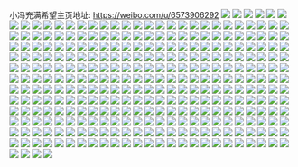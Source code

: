 小冯充满希望主页地址: https://weibo.com/u/6573906292 
![](https://wx4.sinaimg.cn/mw2000/007aTrkEly1h906l149foj30ve0szgpt.jpg) 
![](https://wx4.sinaimg.cn/mw2000/007aTrkEly1h906l1cg0kj30tk0m7ace.jpg) 
![](https://wx4.sinaimg.cn/mw2000/007aTrkEly1h8z2kr11m4j30u00uj0zk.jpg) 
![](https://wx4.sinaimg.cn/mw2000/007aTrkEly1h8xtah4xo4j324a36c4qt.jpg) 
![](https://wx4.sinaimg.cn/mw2000/007aTrkEly1h8xtajdnxkj324a36c7wl.jpg) 
![](https://wx4.sinaimg.cn/mw2000/007aTrkEly1h8xtal6v58j324a36c7wl.jpg) 
![](https://wx4.sinaimg.cn/mw2000/007aTrkEly1h8xtalvw1vj31oh28nb2a.jpg) 
![](https://wx4.sinaimg.cn/mw2000/007aTrkEly1h8xtamo8u8j31sc2dsqv6.jpg) 
![](https://wx4.sinaimg.cn/mw2000/007aTrkEly1h8xtanjdtkj31sc2dsqv6.jpg) 
![](https://wx4.sinaimg.cn/mw2000/007aTrkEly1h8uf9i3yiij30u0140dpr.jpg) 
![](https://wx4.sinaimg.cn/mw2000/007aTrkEly1h8uf9ipgi4j30u0140qbv.jpg) 
![](https://wx4.sinaimg.cn/mw2000/007aTrkEly1h8uf9j5wpej30u0140aiz.jpg) 
![](https://wx4.sinaimg.cn/mw2000/007aTrkEly1h8uf9jw9fvj30u0140488.jpg) 
![](https://wx4.sinaimg.cn/mw2000/007aTrkEly1h8tesrjkpoj30u0140tpy.jpg) 
![](https://wx4.sinaimg.cn/mw2000/007aTrkEly1h8k5ry9pxqj30u0140142.jpg) 
![](https://wx4.sinaimg.cn/mw2000/007aTrkEly1h8k5rxqc6jj30u0140dqo.jpg) 
![](https://wx4.sinaimg.cn/mw2000/007aTrkEly1h8k5teb3slj30u0140wlr.jpg) 
![](https://wx4.sinaimg.cn/mw2000/007aTrkEly1h8iumo9ejsj30u0140wkd.jpg) 
![](https://wx4.sinaimg.cn/mw2000/007aTrkEly1h8f1sso6nij30u0140do9.jpg) 
![](https://wx4.sinaimg.cn/mw2000/007aTrkEly1h8f1stav29j30u0140qb6.jpg) 
![](https://wx4.sinaimg.cn/mw2000/007aTrkEly1h8e85bdwegj30u01sydrr.jpg) 
![](https://wx4.sinaimg.cn/mw2000/007aTrkEly1h8brd1yp4kj30tg1g17d4.jpg) 
![](https://wx4.sinaimg.cn/mw2000/007aTrkEly1h8brdongypj30u01h7qc0.jpg) 
![](https://wx4.sinaimg.cn/mw2000/007aTrkEly1h88k7maagzj313u0tt47v.jpg) 
![](https://wx4.sinaimg.cn/mw2000/007aTrkEly1h87gs5pa89j30tu13udnc.jpg) 
![](https://wx4.sinaimg.cn/mw2000/007aTrkEly1h87gs5zag4j30pt1chk0f.jpg) 
![](https://wx4.sinaimg.cn/mw2000/007aTrkEly1h87gs683oij313u0ttk0n.jpg) 
![](https://wx4.sinaimg.cn/mw2000/007aTrkEly1h87gs5fl05j30tu0tugrv.jpg) 
![](https://wx4.sinaimg.cn/mw2000/007aTrkEly1h87gs6dpogj30tu13u43s.jpg) 
![](https://wx4.sinaimg.cn/mw2000/007aTrkEly1h87gs6lzz2j30tu13ugtc.jpg) 
![](https://wx4.sinaimg.cn/mw2000/007aTrkEly1h87gs6uukqj313u0tuahu.jpg) 
![](https://wx4.sinaimg.cn/mw2000/007aTrkEly1h87gs71a5aj30tu13uwkq.jpg) 
![](https://wx4.sinaimg.cn/mw2000/007aTrkEly1h87gs7j3oij30tu13uqhj.jpg) 
![](https://wx4.sinaimg.cn/mw2000/007aTrkEly1h87gs7riz3j30tu13u44e.jpg) 
![](https://wx4.sinaimg.cn/mw2000/007aTrkEly1h87gs7ywvgj30tu13un7d.jpg) 
![](https://wx4.sinaimg.cn/mw2000/007aTrkEly1h84zkzksg3j30u0140aid.jpg) 
![](https://wx4.sinaimg.cn/mw2000/007aTrkEly1h84zkzy444j30u0140gso.jpg) 
![](https://wx4.sinaimg.cn/mw2000/007aTrkEly1h84zl0luc9j30u01400yz.jpg) 
![](https://wx4.sinaimg.cn/mw2000/007aTrkEly1h84zl0wgsgj30u0140djy.jpg) 
![](https://wx4.sinaimg.cn/mw2000/007aTrkEly1h84zkyzak5j31400u0n6t.jpg) 
![](https://wx4.sinaimg.cn/mw2000/007aTrkEly1h84zl1cj84j30u0140jxj.jpg) 
![](https://wx4.sinaimg.cn/mw2000/007aTrkEly1h82jj7txvoj31aq0txthn.jpg) 
![](https://wx4.sinaimg.cn/mw2000/007aTrkEly1h82jj85785j31400u0dna.jpg) 
![](https://wx4.sinaimg.cn/mw2000/007aTrkEly1h82jjgdjg3j30ys0tkag1.jpg) 
![](https://wx4.sinaimg.cn/mw2000/007aTrkEly1h7oazq8qc2j30u01407cc.jpg) 
![](https://wx4.sinaimg.cn/mw2000/007aTrkEly1h7oazqzzlwj30u01400zk.jpg) 
![](https://wx4.sinaimg.cn/mw2000/007aTrkEly1h7oazqo6jwj30u0140q7x.jpg) 
![](https://wx4.sinaimg.cn/mw2000/007aTrkEly1h7oazpummsj30u0140460.jpg) 
![](https://wx4.sinaimg.cn/mw2000/007aTrkEly1h7oazp7z2bj30u0140n6n.jpg) 
![](https://wx4.sinaimg.cn/mw2000/007aTrkEly1h7oazrkf0qj30u0140ahn.jpg) 
![](https://wx4.sinaimg.cn/mw2000/007aTrkEly1h7c639rtrpj30pk095gp8.jpg) 
![](https://wx4.sinaimg.cn/mw2000/007aTrkEly1h7bn6ux2o5j30hw0nvjtp.jpg) 
![](https://wx4.sinaimg.cn/mw2000/007aTrkEly1h7anvgk4zlj309o0cx0t7.jpg) 
![](https://wx4.sinaimg.cn/mw2000/007aTrkEly1h77kizcrh9j31400u0gux.jpg) 
![](https://wx4.sinaimg.cn/mw2000/007aTrkEly1h77kiy7qwnj30u017bqff.jpg) 
![](https://wx4.sinaimg.cn/mw2000/007aTrkEly1h77kiytdpij30u0140qcq.jpg) 
![](https://wx4.sinaimg.cn/mw2000/007aTrkEly1h77kixqfu2j30u01407d6.jpg) 
![](https://wx4.sinaimg.cn/mw2000/007aTrkEly1h77kizxb6dj30u0140dro.jpg) 
![](https://wx4.sinaimg.cn/mw2000/007aTrkEly1h77kj0q1rjj31400u0gtm.jpg) 
![](https://wx4.sinaimg.cn/mw2000/007aTrkEly1h77kj1lg4vj30u0140gqy.jpg) 
![](https://wx4.sinaimg.cn/mw2000/007aTrkEly1h77kj2b2uzj30u0140k2m.jpg) 
![](https://wx4.sinaimg.cn/mw2000/007aTrkEly1h77kj2y2gjj30u0140akf.jpg) 
![](https://wx4.sinaimg.cn/mw2000/007aTrkEly1h752vkf5hrj30u01400xh.jpg) 
![](https://wx4.sinaimg.cn/mw2000/007aTrkEly1h6zijbn0efj30zk1betdv.jpg) 
![](https://wx4.sinaimg.cn/mw2000/007aTrkEly1h6z0nmbs8ej30u01syk1f.jpg) 
![](https://wx4.sinaimg.cn/mw2000/007aTrkEly1h6x06bwg1cj30u0140aib.jpg) 
![](https://wx4.sinaimg.cn/mw2000/007aTrkEly1h6r39pnj20j30u0140jte.jpg) 
![](https://wx4.sinaimg.cn/mw2000/007aTrkEly1h6p1ji5oz5j32c02c01ky.jpg) 
![](https://wx4.sinaimg.cn/mw2000/007aTrkEly1h6p1jkvgpmj32c02c0gzw.jpg) 
![](https://wx4.sinaimg.cn/mw2000/007aTrkEly1h6p1jmo1jwj32c02c0k7f.jpg) 
![](https://wx4.sinaimg.cn/mw2000/007aTrkEly1h6p1jnvie2j32c02c044s.jpg) 
![](https://wx4.sinaimg.cn/mw2000/007aTrkEly1h6ns52tkooj31o0280kjl.jpg) 
![](https://wx4.sinaimg.cn/mw2000/007aTrkEly1h6ns53gwr2j31o0280k27.jpg) 
![](https://wx4.sinaimg.cn/mw2000/007aTrkEly1h6ns543ckuj31o0280hdt.jpg) 
![](https://wx4.sinaimg.cn/mw2000/007aTrkEly1h6ns51x8jyj31o0280woy.jpg) 
![](https://wx4.sinaimg.cn/mw2000/007aTrkEly1h6jajwvxtqj30u01407bp.jpg) 
![](https://wx4.sinaimg.cn/mw2000/007aTrkEly1h6jajxatfxj30u0140abv.jpg) 
![](https://wx4.sinaimg.cn/mw2000/007aTrkEly1h6fknok43ej31sx0tzamm.jpg) 
![](https://wx4.sinaimg.cn/mw2000/007aTrkEly1h6e2vb6n5ej31sc2dse81.jpg) 
![](https://wx4.sinaimg.cn/mw2000/007aTrkEly1h69ypytr03j30u01sx0zi.jpg) 
![](https://wx4.sinaimg.cn/mw2000/007aTrkEly1h69yr24yacj30u01sx41e.jpg) 
![](https://wx4.sinaimg.cn/mw2000/007aTrkEly1h68rv5andej30pm0bstaj.jpg) 
![](https://wx4.sinaimg.cn/mw2000/007aTrkEly1h68rucdorjj30ye0rz40m.jpg) 
![](https://wx4.sinaimg.cn/mw2000/007aTrkEly1h68rubm639j30u00yz76n.jpg) 
![](https://wx4.sinaimg.cn/mw2000/007aTrkEly1h68ruculolj313u0tumxy.jpg) 
![](https://wx4.sinaimg.cn/mw2000/007aTrkEly1h68ruda6q2j30tu0tuafh.jpg) 
![](https://wx4.sinaimg.cn/mw2000/007aTrkEly1h68rudo9xej30tu13uwj1.jpg) 
![](https://wx4.sinaimg.cn/mw2000/007aTrkEly1h68rue29cbj313u0tu0z5.jpg) 
![](https://wx4.sinaimg.cn/mw2000/007aTrkEly1h68rueg2ifj313u0ppjxu.jpg) 
![](https://wx4.sinaimg.cn/mw2000/007aTrkEly1h68ruenvc4j313u0tuwj3.jpg) 
![](https://wx4.sinaimg.cn/mw2000/007aTrkEly1h68ruf5tjsj30u01hcwgv.jpg) 
![](https://wx4.sinaimg.cn/mw2000/007aTrkEly1h68rufdpo9j30tu0tu0wc.jpg) 
![](https://wx4.sinaimg.cn/mw2000/007aTrkEly1h68rufsaahj30u00v07ap.jpg) 
![](https://wx4.sinaimg.cn/mw2000/007aTrkEly1h62mnmw7qij30u0140abl.jpg) 
![](https://wx4.sinaimg.cn/mw2000/007aTrkEly1h62mno7jzpj30u01400vd.jpg) 
![](https://wx4.sinaimg.cn/mw2000/007aTrkEly1h62mnn91gpj30u0140n4a.jpg) 
![](https://wx4.sinaimg.cn/mw2000/007aTrkEly1h62mnnpsv4j30u0140whk.jpg) 
![](https://wx4.sinaimg.cn/mw2000/007aTrkEly1h5tegbhntpj30tw13w452.jpg) 
![](https://wx4.sinaimg.cn/mw2000/007aTrkEly1h5m6od52tvj30tw0zt46n.jpg) 
![](https://wx4.sinaimg.cn/mw2000/007aTrkEly1h5kj1zpypbj30u013mqk5.jpg) 
![](https://wx4.sinaimg.cn/mw2000/007aTrkEly1h5k0x6cy53j30pu13y0xl.jpg) 
![](https://wx4.sinaimg.cn/mw2000/007aTrkEly1h5j76zu1hkj30u00u0gt4.jpg) 
![](https://wx4.sinaimg.cn/mw2000/007aTrkEly1h5j770nde2j30u00u00zj.jpg) 
![](https://wx4.sinaimg.cn/mw2000/007aTrkEly1h5i7homkumj30u0140te4.jpg) 
![](https://wx4.sinaimg.cn/mw2000/007aTrkEly1h5h5g1vm6rj30zk14iwtp.jpg) 
![](https://wx4.sinaimg.cn/mw2000/007aTrkEly1h5dor7dn5nj33402c0b29.jpg) 
![](https://wx4.sinaimg.cn/mw2000/007aTrkEly1h5dmo2n6jkj32352lh7wi.jpg) 
![](https://wx4.sinaimg.cn/mw2000/007aTrkEly1h5dmo3c79jj30tu13sk15.jpg) 
![](https://wx4.sinaimg.cn/mw2000/007aTrkEly1h5dmo4wk8tj32c0340qv8.jpg) 
![](https://wx4.sinaimg.cn/mw2000/007aTrkEly1h5dmo7bp51j32c0340b2a.jpg) 
![](https://wx4.sinaimg.cn/mw2000/007aTrkEly1h5dmo82y2cj32c0340kjm.jpg) 
![](https://wx4.sinaimg.cn/mw2000/007aTrkEly1h5dmo8tfacj32c03401ky.jpg) 
![](https://wx4.sinaimg.cn/mw2000/007aTrkEly1h5dmo1agfaj32bx35s4qq.jpg) 
![](https://wx4.sinaimg.cn/mw2000/007aTrkEly1h5dmo9zd86j32c0340u0y.jpg) 
![](https://wx4.sinaimg.cn/mw2000/007aTrkEly1h5dmorz57pj30tu13udoq.jpg) 
![](https://wx4.sinaimg.cn/mw2000/007aTrkEly1h5byq0o9vxj30tj16s441.jpg) 
![](https://wx4.sinaimg.cn/mw2000/007aTrkEly1h5be1sf4r6j30u00dptc3.jpg) 
![](https://wx4.sinaimg.cn/mw2000/007aTrkEly1h5b59evsgpj30u0138496.jpg) 
![](https://wx4.sinaimg.cn/mw2000/007aTrkEly1h5b59f85lnj30u0144qf9.jpg) 
![](https://wx4.sinaimg.cn/mw2000/007aTrkEly1h5b59fm0jqj30tz18zami.jpg) 
![](https://wx4.sinaimg.cn/mw2000/007aTrkEly1h591deugy9j30td0la0x4.jpg) 
![](https://wx4.sinaimg.cn/mw2000/007aTrkEly1h58f8010v9j30mi0mi78t.jpg) 
![](https://wx4.sinaimg.cn/mw2000/007aTrkEly1h534nllb8lj30u0140tdi.jpg) 
![](https://wx4.sinaimg.cn/mw2000/007aTrkEly1h534nkvls6j30tw13wqbh.jpg) 
![](https://wx4.sinaimg.cn/mw2000/007aTrkEly1h51zoewykfj30wi1ycb29.jpg) 
![](https://wx4.sinaimg.cn/mw2000/007aTrkEly1h4xenc4zfdj30wi1ychdt.jpg) 
![](https://wx4.sinaimg.cn/mw2000/007aTrkEly1h4xena3s7pj30wi1ycqv5.jpg) 
![](https://wx4.sinaimg.cn/mw2000/007aTrkEly1h4xenejiu6j30wi1ycb2a.jpg) 
![](https://wx4.sinaimg.cn/mw2000/007aTrkEly1h4mzouamkhj325e2v6qv6.jpg) 
![](https://wx4.sinaimg.cn/mw2000/007aTrkEly1h4mzov0y2kj32c0340npd.jpg) 
![](https://wx4.sinaimg.cn/mw2000/007aTrkEly1h4mzot8y78j326e2wikjm.jpg) 
![](https://wx4.sinaimg.cn/mw2000/007aTrkEly1h4mzow88njj328k2zfb2b.jpg) 
![](https://wx4.sinaimg.cn/mw2000/007aTrkEly1h4mzox0763j32832yskjm.jpg) 
![](https://wx4.sinaimg.cn/mw2000/007aTrkEly1h4mzponzv2j324q2ub1kz.jpg) 
![](https://wx4.sinaimg.cn/mw2000/007aTrkEly1h4mzqn40pxj32c03404qr.jpg) 
![](https://wx4.sinaimg.cn/mw2000/007aTrkEly1h4n1361wtzj32c03407wj.jpg) 
![](https://wx4.sinaimg.cn/mw2000/007aTrkEly1h4n13745e4j32c03401kz.jpg) 
![](https://wx4.sinaimg.cn/mw2000/007aTrkEly1h4mmbnocgsj30u00v8n6n.jpg) 
![](https://wx4.sinaimg.cn/mw2000/007aTrkEly1h4mmcf4n53j30ty15k7fw.jpg) 
![](https://wx4.sinaimg.cn/mw2000/007aTrkEly1h4lmnhmcqlj30u01evara.jpg) 
![](https://wx4.sinaimg.cn/mw2000/007aTrkEly1h4i41rtosfj31o0280npd.jpg) 
![](https://wx4.sinaimg.cn/mw2000/007aTrkEly1h4i41sw8n7j31o0280kjl.jpg) 
![](https://wx4.sinaimg.cn/mw2000/007aTrkEly1h4i41tsve3j31o0280npd.jpg) 
![](https://wx4.sinaimg.cn/mw2000/007aTrkEly1h4i41qtil6j30lc0sg7bh.jpg) 
![](https://wx4.sinaimg.cn/mw2000/007aTrkEly1h4ewuj5afdj312s1fqwut.jpg) 
![](https://wx4.sinaimg.cn/mw2000/007aTrkEly1h4ewujnacmj329e325x6p.jpg) 
![](https://wx4.sinaimg.cn/mw2000/007aTrkEly1h4ewuimwsbj32c03407wi.jpg) 
![](https://wx4.sinaimg.cn/mw2000/007aTrkEly1h4ergsdf1ej30wi1yc1kx.jpg) 
![](https://wx4.sinaimg.cn/mw2000/007aTrkEly1h4ergt6esyj30wi1ycto5.jpg) 
![](https://wx4.sinaimg.cn/mw2000/007aTrkEly1h4bg09zhuvj32c033zqv5.jpg) 
![](https://wx4.sinaimg.cn/mw2000/007aTrkEly1h4bg0c2ovij32c0340qv5.jpg) 
![](https://wx4.sinaimg.cn/mw2000/007aTrkEly1h4bg0xtskzj32c03401kx.jpg) 
![](https://wx4.sinaimg.cn/mw2000/007aTrkEly1h4bg0bg4f3j32c02c0npd.jpg) 
![](https://wx4.sinaimg.cn/mw2000/007aTrkEly1h4bg0axnaxj31sc1sc7wh.jpg) 
![](https://wx4.sinaimg.cn/mw2000/007aTrkEly1h4bg0ekqjjj32c02c0npd.jpg) 
![](https://wx4.sinaimg.cn/mw2000/007aTrkEly1h4bg0dwbzmj32c02c0hdt.jpg) 
![](https://wx4.sinaimg.cn/mw2000/007aTrkEly1h4bg084bxfj326320bx6p.jpg) 
![](https://wx4.sinaimg.cn/mw2000/007aTrkEly1h4bg0ai8krj32282qy1f3.jpg) 
![](https://wx4.sinaimg.cn/mw2000/007aTrkEly1h4abiqlraxj31sc1sc1kx.jpg) 
![](https://wx4.sinaimg.cn/mw2000/007aTrkEly1h4abir9p5wj31sc1sc1kx.jpg) 
![](https://wx4.sinaimg.cn/mw2000/007aTrkEly1h4abirv3upj31sc1sc1kx.jpg) 
![](https://wx4.sinaimg.cn/mw2000/007aTrkEly1h4abipjs4tj32ds1scb29.jpg) 
![](https://wx4.sinaimg.cn/mw2000/007aTrkEly1h4abishupbj31sc1sc1kx.jpg) 
![](https://wx4.sinaimg.cn/mw2000/007aTrkEly1h4abit3b4ij31sc1sc1kx.jpg) 
![](https://wx4.sinaimg.cn/mw2000/007aTrkEly1h4abiu951ej32c02c0npd.jpg) 
![](https://wx4.sinaimg.cn/mw2000/007aTrkEly1h4abivew2dj31sc1sc4qp.jpg) 
![](https://wx4.sinaimg.cn/mw2000/007aTrkEly1h49q5gwgekj30ty1f5jzr.jpg) 
![](https://wx4.sinaimg.cn/mw2000/007aTrkEly1h49q5fc2a0j30te1d3gtk.jpg) 
![](https://wx4.sinaimg.cn/mw2000/007aTrkEly1h494wda9pxj30u00zqn8l.jpg) 
![](https://wx4.sinaimg.cn/mw2000/007aTrkEly1h4810476kqj30tu0tun5y.jpg) 
![](https://wx4.sinaimg.cn/mw2000/007aTrkEly1h48103v93aj30tp0tptdy.jpg) 
![](https://wx4.sinaimg.cn/mw2000/007aTrkEly1h480ynzsayj32c0340u0y.jpg) 
![](https://wx4.sinaimg.cn/mw2000/007aTrkEly1h436d9gabwj33402d01l1.jpg) 
![](https://wx4.sinaimg.cn/mw2000/007aTrkEly1h436d7ac68j33402dk4qt.jpg) 
![](https://wx4.sinaimg.cn/mw2000/007aTrkEly1h3t0yzp6duj320b2p9u0x.jpg) 
![](https://wx4.sinaimg.cn/mw2000/007aTrkEly1h3t10abw6cj329t33re82.jpg) 
![](https://wx4.sinaimg.cn/mw2000/007aTrkEly1h3t1umnlutj31sc2dshdt.jpg) 
![](https://wx4.sinaimg.cn/mw2000/007aTrkEly1h3t0z1yaenj31sc2dsu0x.jpg) 
![](https://wx4.sinaimg.cn/mw2000/007aTrkEly1h3t0ywrosyj31sc2dsu0x.jpg) 
![](https://wx4.sinaimg.cn/mw2000/007aTrkEly1h3t0z4b98nj31sc2dsnpd.jpg) 
![](https://wx4.sinaimg.cn/mw2000/007aTrkEly1h3t0ytqh5hj322o2rlu0y.jpg) 
![](https://wx4.sinaimg.cn/mw2000/007aTrkEly1h3qqh9bcdpj32c033zkjm.jpg) 
![](https://wx4.sinaimg.cn/mw2000/007aTrkEly1h3qqhbgi80j32c033ynpe.jpg) 
![](https://wx4.sinaimg.cn/mw2000/007aTrkEly1h3qqhdr3d9j32c033z1kz.jpg) 
![](https://wx4.sinaimg.cn/mw2000/007aTrkEly1h3qqhgzz15j32c033ykjl.jpg) 
![](https://wx4.sinaimg.cn/mw2000/007aTrkEly1h3qqhij1dwj31sc2dshdt.jpg) 
![](https://wx4.sinaimg.cn/mw2000/007aTrkEly1h3qqh6tgpxj32c033zu0y.jpg) 
![](https://wx4.sinaimg.cn/mw2000/007aTrkEly1h3qqhjumvxj30lt0t2qdi.jpg) 
![](https://wx4.sinaimg.cn/mw2000/007aTrkEly1h3qqhfw6ryj32c033znpe.jpg) 
![](https://wx4.sinaimg.cn/mw2000/007aTrkEly1h3pl1cnplkj32c0340u0x.jpg) 
![](https://wx4.sinaimg.cn/mw2000/007aTrkEly1h3pl1hkb85j32c0340b29.jpg) 
![](https://wx4.sinaimg.cn/mw2000/007aTrkEly1h3pl1gme6gj32c0340e83.jpg) 
![](https://wx4.sinaimg.cn/mw2000/007aTrkEly1h3pl1dwb9cj32c0340b2a.jpg) 
![](https://wx4.sinaimg.cn/mw2000/007aTrkEly1h3oe5zv6lej31sc2dsb29.jpg) 
![](https://wx4.sinaimg.cn/mw2000/007aTrkEly1h3oe5z7xthj31sc2dsb29.jpg) 
![](https://wx4.sinaimg.cn/mw2000/007aTrkEly1h3oe5xfwkkj32c033z4qq.jpg) 
![](https://wx4.sinaimg.cn/mw2000/007aTrkEly1h3oe5yao2aj32c033y1ky.jpg) 
![](https://wx4.sinaimg.cn/mw2000/007aTrkEly1h3gztj7au4j30q713bnal.jpg) 
![](https://wx4.sinaimg.cn/mw2000/007aTrkEly1h3aa42ces6j30mi0gg416.jpg) 
![](https://wx4.sinaimg.cn/mw2000/007aTrkEly1h37lc3qwkjj30u0143anz.jpg) 
![](https://wx4.sinaimg.cn/mw2000/007aTrkEly1h36x93qccaj31sc2ds4lj.jpg) 
![](https://wx4.sinaimg.cn/mw2000/007aTrkEly1h36x9549ncj31sc2dskjl.jpg) 
![](https://wx4.sinaimg.cn/mw2000/007aTrkEly1h36x9dn8hkj31sc2dsh9r.jpg) 
![](https://wx4.sinaimg.cn/mw2000/007aTrkEly1h36x96npkgj32c033zb2c.jpg) 
![](https://wx4.sinaimg.cn/mw2000/007aTrkEly1h36x9k3xbej32c0340kjn.jpg) 
![](https://wx4.sinaimg.cn/mw2000/007aTrkEly1h36x934g8oj32c0340kjn.jpg) 
![](https://wx4.sinaimg.cn/mw2000/007aTrkEly1h36x97ju55j31sc2dsqv5.jpg) 
![](https://wx4.sinaimg.cn/mw2000/007aTrkEly1h36x993u1fj31rs2d11ky.jpg) 
![](https://wx4.sinaimg.cn/mw2000/007aTrkEly1h36x9aksn2j31sc2dsx6q.jpg) 
![](https://wx4.sinaimg.cn/mw2000/007aTrkEly1h36x9brxoxj31sc2dsqv6.jpg) 
![](https://wx4.sinaimg.cn/mw2000/007aTrkEly1h36x9d1x7mj31sc2dsnpe.jpg) 
![](https://wx4.sinaimg.cn/mw2000/007aTrkEly1h36x9e5i5sj31sc2dshdt.jpg) 
![](https://wx4.sinaimg.cn/mw2000/007aTrkEly1h36x9j9kitj32882yye81.jpg) 
![](https://wx4.sinaimg.cn/mw2000/007aTrkEly1h36x9hdxkaj32c0340kjm.jpg) 
![](https://wx4.sinaimg.cn/mw2000/007aTrkEly1h36x9ipq62j32c033zkjm.jpg) 
![](https://wx4.sinaimg.cn/mw2000/007aTrkEly1h35x3ym30aj32c033zkjm.jpg) 
![](https://wx4.sinaimg.cn/mw2000/007aTrkEly1h34fljgfzoj31sc2dsx6q.jpg) 
![](https://wx4.sinaimg.cn/mw2000/007aTrkEly1h34flhb8l9j31qa2b21kz.jpg) 
![](https://wx4.sinaimg.cn/mw2000/007aTrkEly1h34fli8fm4j31sc2dsnpe.jpg) 
![](https://wx4.sinaimg.cn/mw2000/007aTrkEly1h34flkm9inj31np25mhdt.jpg) 
![](https://wx4.sinaimg.cn/mw2000/007aTrkEly1h34flg13b0j33402c0u11.jpg) 
![](https://wx4.sinaimg.cn/mw2000/007aTrkEly1h34fllbn9qj31sc2dsqv5.jpg) 
![](https://wx4.sinaimg.cn/mw2000/007aTrkEly1h34flltgktj30wb0tsdqu.jpg) 
![](https://wx4.sinaimg.cn/mw2000/007aTrkEly1h32z94i444j32p523k4qs.jpg) 
![](https://wx4.sinaimg.cn/mw2000/007aTrkEly1h32z92zl1ej32zm28phdx.jpg) 
![](https://wx4.sinaimg.cn/mw2000/007aTrkEly1h32z95jwiij32us253b2c.jpg) 
![](https://wx4.sinaimg.cn/mw2000/007aTrkEly1h32z988uo8j31uu2e21kz.jpg) 
![](https://wx4.sinaimg.cn/mw2000/007aTrkEly1h32z972obnj328p2zlu10.jpg) 
![](https://wx4.sinaimg.cn/mw2000/007aTrkEly1h32z9902d3j31lk24r4qq.jpg) 
![](https://wx4.sinaimg.cn/mw2000/007aTrkEly1h32z9c0l8aj31px2ake81.jpg) 
![](https://wx4.sinaimg.cn/mw2000/007aTrkEly1h32z9amcehj32c03401l2.jpg) 
![](https://wx4.sinaimg.cn/mw2000/007aTrkEly1h32z9d4l2ij32c0340b2b.jpg) 
![](https://wx4.sinaimg.cn/mw2000/007aTrkEly1h2zt6y976sj32c033v4qq.jpg) 
![](https://wx4.sinaimg.cn/mw2000/007aTrkEly1h2zt6vpvz3j31sc2che81.jpg) 
![](https://wx4.sinaimg.cn/mw2000/007aTrkEly1h2zt6zbt98j30wi1ycx1u.jpg) 
![](https://wx4.sinaimg.cn/mw2000/007aTrkEly1h2zt85rigfj31sc2ds4qp.jpg) 
![](https://wx4.sinaimg.cn/mw2000/007aTrkEly1h2zt6v5ga4j31sc2ds1kx.jpg) 
![](https://wx4.sinaimg.cn/mw2000/007aTrkEly1h2zt6ws962j31rp2cjb29.jpg) 
![](https://wx4.sinaimg.cn/mw2000/007aTrkEly1h2zt70lc5tj31sc2ds4qq.jpg) 
![](https://wx4.sinaimg.cn/mw2000/007aTrkEly1h2zt729nc1j32c033zqv6.jpg) 
![](https://wx4.sinaimg.cn/mw2000/007aTrkEly1h2zt73ihqsj31sc2dse81.jpg) 
![](https://wx4.sinaimg.cn/mw2000/007aTrkEly1h2zt7g8x8xj30u00lhn67.jpg) 
![](https://wx4.sinaimg.cn/mw2000/007aTrkEly1h2ybpsmyejj32801o0b29.jpg) 
![](https://wx4.sinaimg.cn/mw2000/007aTrkEly1h2ybps5vi2j32801o07wh.jpg) 
![](https://wx4.sinaimg.cn/mw2000/007aTrkEly1h2xph19zx7j30u01sxtie.jpg) 
![](https://wx4.sinaimg.cn/mw2000/007aTrkEly1h2rzhenw87j30wi1yc4at.jpg) 
![](https://wx4.sinaimg.cn/mw2000/007aTrkEly1h2rnqz7iz8j30u0140aiy.jpg) 
![](https://wx4.sinaimg.cn/mw2000/007aTrkEly1h2rnqzo3yjj31400u0aif.jpg) 
![](https://wx4.sinaimg.cn/mw2000/007aTrkEly1h2ojfeegdxj32c0340kjo.jpg) 
![](https://wx4.sinaimg.cn/mw2000/007aTrkEly1h2ojfd2yskj32ax340qv6.jpg) 
![](https://wx4.sinaimg.cn/mw2000/007aTrkEly1h2ojffnbmnj32c03407wl.jpg) 
![](https://wx4.sinaimg.cn/mw2000/007aTrkEly1h2ojflweffj328c2z4kjo.jpg) 
![](https://wx4.sinaimg.cn/mw2000/007aTrkEly1h2ojfj94wuj32c033ve83.jpg) 
![](https://wx4.sinaimg.cn/mw2000/007aTrkEly1h2ojfnooynj326u2x5qv8.jpg) 
![](https://wx4.sinaimg.cn/mw2000/007aTrkEly1h2ojfq1mqnj32c0340u11.jpg) 
![](https://wx4.sinaimg.cn/mw2000/007aTrkEly1h2ojfsfpd0j32c03404qu.jpg) 
![](https://wx4.sinaimg.cn/mw2000/007aTrkEly1h2ojfuwexyj33402c0b2b.jpg) 
![](https://wx4.sinaimg.cn/mw2000/007aTrkEly1h2ojmml02mj33402c01l0.jpg) 
![](https://wx4.sinaimg.cn/mw2000/007aTrkEly1h2ojfhaotqj33402c0kjn.jpg) 
![](https://wx4.sinaimg.cn/mw2000/007aTrkEly1h2nw3awlahj30u00jwmz5.jpg) 
![](https://wx4.sinaimg.cn/mw2000/007aTrkEly1h2m4iataovj30u00cxt9u.jpg) 
![](https://wx4.sinaimg.cn/mw2000/007aTrkEly1h2ga3z3aw1j31o0280tyr.jpg) 
![](https://wx4.sinaimg.cn/mw2000/007aTrkEly1h2ga3zfzl9j31o0280qtv.jpg) 
![](https://wx4.sinaimg.cn/mw2000/007aTrkEly1h2ga4xhfd1j31o0280tzf.jpg) 
![](https://wx4.sinaimg.cn/mw2000/007aTrkEly1h2ga3ztfejj31o02801k3.jpg) 
![](https://wx4.sinaimg.cn/mw2000/007aTrkEly1h2g3tj4ruzj30u00sujuu.jpg) 
![](https://wx4.sinaimg.cn/mw2000/007aTrkEly1h2bv3kwcplj30u00iddim.jpg) 
![](https://wx4.sinaimg.cn/mw2000/007aTrkEly1h2b8dd0b8cj30wi1yc4qp.jpg) 
![](https://wx4.sinaimg.cn/mw2000/007aTrkEly1h2b8dc5yowj30wi1yc4qp.jpg) 
![](https://wx4.sinaimg.cn/mw2000/007aTrkEly1h2b8ddlk2hj30wi1ycavk.jpg) 
![](https://wx4.sinaimg.cn/mw2000/007aTrkEly1h2b8de5lw5j30wi1ycav0.jpg) 
![](https://wx4.sinaimg.cn/mw2000/007aTrkEly1h2b7tk2x0aj30wi1ycwjt.jpg) 
![](https://wx4.sinaimg.cn/mw2000/007aTrkEly1h2a9wu37f8j30u00ya7aw.jpg) 
![](https://wx4.sinaimg.cn/mw2000/007aTrkEly1h2a9wubso2j30tz0w079k.jpg) 
![](https://wx4.sinaimg.cn/mw2000/007aTrkEly1h2a048x403j30u01sxahe.jpg) 
![](https://wx4.sinaimg.cn/mw2000/007aTrkEly1h260xfivj7j30wi1ychdt.jpg) 
![](https://wx4.sinaimg.cn/mw2000/007aTrkEly1h1ynv9yvq5j31481frnbz.jpg) 
![](https://wx4.sinaimg.cn/mw2000/007aTrkEly1h1yc0owadjj30sz0g844r.jpg) 
![](https://wx4.sinaimg.cn/mw2000/007aTrkEly1h1uvbzih52j30pu0xh0yt.jpg) 
![](https://wx4.sinaimg.cn/mw2000/007aTrkEly1h1uvc7dc7xj30u01u07es.jpg) 
![](https://wx4.sinaimg.cn/mw2000/007aTrkEly1h1uvg4vmy6j30u015wguo.jpg) 
![](https://wx4.sinaimg.cn/mw2000/007aTrkEly1h1o4ozj5suj30wi1yc4qp.jpg) 
![](https://wx4.sinaimg.cn/mw2000/007aTrkEly1h1o4oyrb9zj30wi1yce81.jpg) 
![](https://wx4.sinaimg.cn/mw2000/007aTrkEly1h1o4oxejzmj30wi1yc7wh.jpg) 
![](https://wx4.sinaimg.cn/mw2000/007aTrkEly1h1lw25tvhrj30u00ltgpp.jpg) 
![](https://wx4.sinaimg.cn/mw2000/007aTrkEly1h1f6tybefdj32c0340qv5.jpg) 
![](https://wx4.sinaimg.cn/mw2000/007aTrkEly1h1f6wlu1y9j30tu13u146.jpg) 
![](https://wx4.sinaimg.cn/mw2000/007aTrkEly1h167tebaosj32c0340kjm.jpg) 
![](https://wx4.sinaimg.cn/mw2000/007aTrkEly1h167u9ap2lj31o0280e81.jpg) 
![](https://wx4.sinaimg.cn/mw2000/007aTrkEly1h167u8sxohj31o0280hdt.jpg) 
![](https://wx4.sinaimg.cn/mw2000/007aTrkEly1h167u9y6w3j31o0280e81.jpg) 
![](https://wx4.sinaimg.cn/mw2000/007aTrkEly1h167x90pnkj31o0280hdt.jpg) 
![](https://wx4.sinaimg.cn/mw2000/007aTrkEly1h0xspoieb0j30qy0ntq6s.jpg) 
![](https://wx4.sinaimg.cn/mw2000/007aTrkEly1h0vtyfgqj0j30qy0qygos.jpg) 
![](https://wx4.sinaimg.cn/mw2000/007aTrkEly1h0vlv0h6moj30o606ogm4.jpg) 
![](https://wx4.sinaimg.cn/mw2000/007aTrkEly1h0vlv2cj8lj32dc1s04qq.jpg) 
![](https://wx4.sinaimg.cn/mw2000/007aTrkEly1h0vlv4hjbqj31ru2dcb29.jpg) 
![](https://wx4.sinaimg.cn/mw2000/007aTrkEly1h0psio85prj30qy04wwer.jpg) 
![](https://wx4.sinaimg.cn/mw2000/007aTrkEly1gz8u5p25jjj30zj1be13k.jpg) 
![](https://wx4.sinaimg.cn/mw2000/007aTrkEly1gyvzt81kw5j31hc140ttw.jpg) 
![](https://wx4.sinaimg.cn/mw2000/007aTrkEly1gyvzt9pqwxj33342b4b2a.jpg) 
![](https://wx4.sinaimg.cn/mw2000/007aTrkEly1gymr0cczd0j30qn0s3q4l.jpg) 
![](https://wx4.sinaimg.cn/mw2000/007aTrkEly1gy9zfb17pij30u00u0q7a.jpg) 
![](https://wx4.sinaimg.cn/mw2000/007aTrkEly1gsuqx95bo5j30n00ktq6i.jpg) 
![](https://wx4.sinaimg.cn/mw2000/007aTrkEly1gp145h6sdtj31430u0trb.jpg) 
![](https://wx4.sinaimg.cn/mw2000/007aTrkEly1gp145i7a7zj30u00u0qhg.jpg) 
![](https://wx4.sinaimg.cn/mw2000/007aTrkEly1gp146nhc4oj30u00u0tob.jpg) 
![](https://wx4.sinaimg.cn/mw2000/007aTrkEly1gp145ivz6zj30u00u0qb3.jpg) 
![](https://wx4.sinaimg.cn/mw2000/007aTrkEly1gp145jvwe1j30u00u0q93.jpg) 
![](https://wx4.sinaimg.cn/mw2000/007aTrkEly1gp145kp8n5j30u00u0jyu.jpg) 
